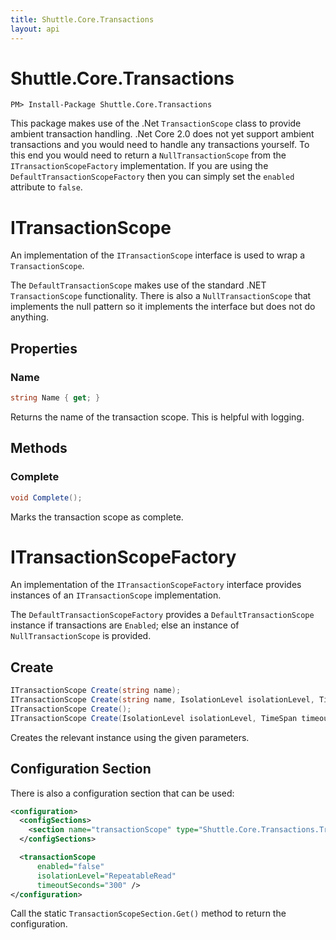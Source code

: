 ```yaml
---
title: Shuttle.Core.Transactions
layout: api
---
```

# Shuttle.Core.Transactions

```
PM> Install-Package Shuttle.Core.Transactions
```

This package makes use of the .Net `TransactionScope` class to provide ambient transaction handling.  .Net Core 2.0 does not yet support ambient transactions and you would need to handle any transactions yourself.  To this end you would need to return a `NullTransactionScope` from the `ITransactionScopeFactory` implementation.  If you are using the `DefaultTransactionScopeFactory` then you can simply set the `enabled` attribute to `false`.

# ITransactionScope

An implementation of the `ITransactionScope` interface is used to wrap a `TransactionScope`.

The `DefaultTransactionScope` makes use of the standard .NET `TransactionScope` functionality.  There is also a `NullTransactionScope` that implements the null pattern so it implements the interface but does not do anything.

## Properties

### Name

```c#
string Name { get; }
```

Returns the name of the transaction scope.  This is helpful with logging.

## Methods

### Complete

```c#
void Complete();
```

Marks the transaction scope as complete.

# ITransactionScopeFactory

An implementation of the `ITransactionScopeFactory` interface provides instances of an `ITransactionScope` implementation.

The `DefaultTransactionScopeFactory` provides a `DefaultTransactionScope` instance if transactions are `Enabled`; else an instance of `NullTransactionScope` is provided.

## Create

```c#
ITransactionScope Create(string name);
ITransactionScope Create(string name, IsolationLevel isolationLevel, TimeSpan timeout);
ITransactionScope Create();
ITransactionScope Create(IsolationLevel isolationLevel, TimeSpan timeout);
```

Creates the relevant instance using the given parameters.

## Configuration Section

There is also a configuration section that can be used:

``` xml
<configuration>
  <configSections>
    <section name="transactionScope" type="Shuttle.Core.Transactions.TransactionScopeSection, Shuttle.Core.Transactions"/>
  </configSections>

  <transactionScope
      enabled="false"
      isolationLevel="RepeatableRead"
      timeoutSeconds="300" />
</configuration>
```

Call the static `TransactionScopeSection.Get()` method to return the configuration.
